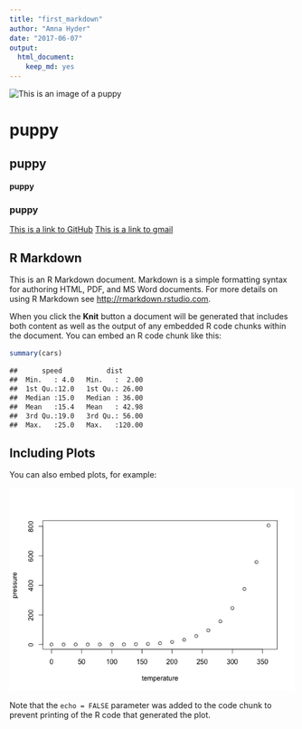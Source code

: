 ```yaml
---
title: "first_markdown"
author: "Amna Hyder"
date: "2017-06-07"
output: 
  html_document: 
    keep_md: yes
---
```

![This is an image of a puppy](http://cdn2-www.dogtime.com/assets/uploads/gallery/30-impossibly-cute-puppies/impossibly-cute-puppy-8.jpg)

# puppy

## puppy 

#### puppy

### puppy

[This is a link to GitHub](https://github.com/)
[This is a link to gmail](https://mail.google.com/mail/u/0/#inbox)

## R Markdown

This is an R Markdown document. Markdown is a simple formatting syntax for authoring HTML, PDF, and MS Word documents. For more details on using R Markdown see <http://rmarkdown.rstudio.com>.

When you click the **Knit** button a document will be generated that includes both content as well as the output of any embedded R code chunks within the document. You can embed an R code chunk like this:


```r
summary(cars)
```

```
##      speed           dist       
##  Min.   : 4.0   Min.   :  2.00  
##  1st Qu.:12.0   1st Qu.: 26.00  
##  Median :15.0   Median : 36.00  
##  Mean   :15.4   Mean   : 42.98  
##  3rd Qu.:19.0   3rd Qu.: 56.00  
##  Max.   :25.0   Max.   :120.00
```

## Including Plots

You can also embed plots, for example:

![](firstmarkdown_files/figure-html/pressure-1.png)<!-- -->

Note that the `echo = FALSE` parameter was added to the code chunk to prevent printing of the R code that generated the plot.
